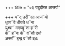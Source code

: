 +++
title = "०३ यदुदीरत आजयो"

+++
य᳓द् उदी᳓रत आज᳓यो  
धृष्ण᳓वे धीयते ध᳓ना  
युक्ष्वा᳓ मदच्यु᳓ता ह᳓री  
कं᳓ ह᳓नः कं᳓ व᳓सौ दधो  
अस्माँ᳓ इन्द्र व᳓सौ दधः